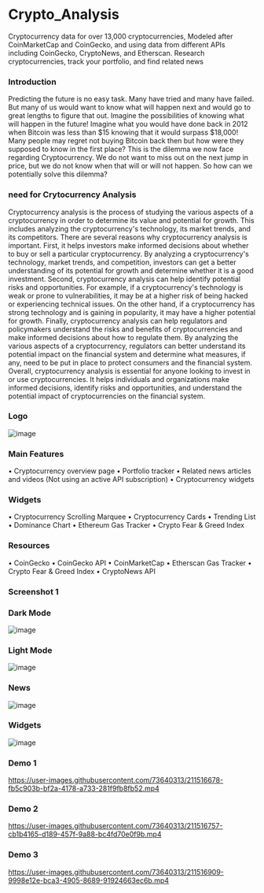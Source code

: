 # Crypto_Analysis
Cryptocurrency data for over 13,000 cryptocurrencies, Modeled after CoinMarketCap and CoinGecko, and using data from different APIs including CoinGecko, CryptoNews, and Etherscan. Research cryptocurrencies, track your portfolio, and find related news

### Introduction

Predicting the future is no easy task. Many have tried and many have failed. But many of us would want to know what will happen next and would go to great lengths to figure that out. Imagine the possibilities of knowing what will happen in the future! Imagine what you would have done back in 2012 when Bitcoin was less than $15 knowing that it would surpass $18,000! Many people may regret not buying Bitcoin back then but how were they supposed to know in the first place? This is the dilemma we now face regarding Cryptocurrency. We do not want to miss out on the next jump in price, but we do not know when that will or will not happen. So how can we potentially solve this dilemma?

### need for Crytocurrency Analysis

Cryptocurrency analysis is the process of studying the various aspects of a cryptocurrency in order to determine its value and potential for growth. This includes analyzing the cryptocurrency's technology, its market trends, and its competitors.
There are several reasons why cryptocurrency analysis is important. First, it helps investors make informed decisions about whether to buy or sell a particular cryptocurrency. By analyzing a cryptocurrency's technology, market trends, and competition, investors can get a better understanding of its potential for growth and determine whether it is a good investment.
Second, cryptocurrency analysis can help identify potential risks and opportunities. For example, if a cryptocurrency's technology is weak or prone to vulnerabilities, it may be at a higher risk of being hacked or experiencing technical issues. On the other hand, if a cryptocurrency has strong technology and is gaining in popularity, it may have a higher potential for growth.
Finally, cryptocurrency analysis can help regulators and policymakers understand the risks and benefits of cryptocurrencies and make informed decisions about how to regulate them. By analyzing the various aspects of a cryptocurrency, regulators can better understand its potential impact on the financial system and determine what measures, if any, need to be put in place to protect consumers and the financial system.
Overall, cryptocurrency analysis is essential for anyone looking to invest in or use cryptocurrencies. It helps individuals and organizations make informed decisions, identify risks and opportunities, and understand the potential impact of cryptocurrencies on the financial system.






### Logo
![image](https://user-images.githubusercontent.com/73640313/211515654-d8f8c955-7584-461e-84cf-545aa1446877.png)

### Main Features
•	Cryptocurrency overview page
•	Portfolio tracker
•	Related news articles and videos (Not using an active API subscription)
•	Cryptocurrency widgets

### Widgets
•	Cryptocurrency Scrolling Marquee
•	Cryptocurrency Cards
•	Trending List
•	Dominance Chart
•	Ethereum Gas Tracker
•	Crypto Fear & Greed Index

### Resources
•	CoinGecko
•	CoinGecko API
•	CoinMarketCap
•	Etherscan Gas Tracker
•	Crypto Fear & Greed Index
•	CryptoNews API

### Screenshot 1
### Dark Mode
![image](https://user-images.githubusercontent.com/73640313/211516225-0083b889-1ac9-477d-a5cc-91fd53272b55.png)

### Light Mode
![image](https://user-images.githubusercontent.com/73640313/211516296-bd0408e7-fb49-4797-8d2c-84c28d5b5fe4.png)

### News
![image](https://user-images.githubusercontent.com/73640313/211516372-ab2ae718-95e9-434d-9d29-473fe7a1a49d.png)

### Widgets
![image](https://user-images.githubusercontent.com/73640313/211516572-cb6f1975-fd9c-4544-8266-b16b63ef34ed.png)

### Demo 1
https://user-images.githubusercontent.com/73640313/211516678-fb5c903b-bf2a-4178-a733-281f9fb8fb52.mp4

### Demo 2
https://user-images.githubusercontent.com/73640313/211516757-cb1b4165-d189-457f-9a88-bc4fd70e0f9b.mp4

### Demo 3
https://user-images.githubusercontent.com/73640313/211516909-9998e12e-bca3-4905-8689-91924663ec6b.mp4












